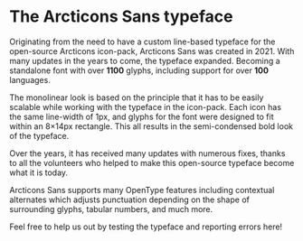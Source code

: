 # The Arcticons Sans typeface

Originating from the need to have a custom line-based typeface for the open-source Arcticons icon-pack, Arcticons Sans was created in 2021. With many updates in the years to come, the typeface expanded. Becoming a standalone font with over **1100** glyphs, including support for over **100** languages. 

The monolinear look is based on the principle that it has to be easily scalable while working with the typeface in the icon-pack. Each icon has the same line-width of 1px, and glyphs for the font were designed to fit within an 8×14px rectangle. This all results in the semi-condensed bold look of the typeface.

Over the years, it has received many updates with numerous fixes, thanks to all the volunteers who helped to make this open-source typeface become what it is today.

Arcticons Sans supports many OpenType features including contextual alternates which adjusts punctuation depending on the shape of surrounding glyphs, tabular numbers, and much more.

Feel free to help us out by testing the typeface and reporting errors here!
